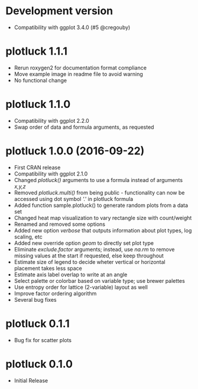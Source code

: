 # Development version
* Compatibility with ggplot 3.4.0 (#5 @cregouby)

# plotluck 1.1.1
* Rerun roxygen2 for documentation format compliance
* Move example image in readme file to avoid warning
* No functional change

# plotluck 1.1.0
* Compatibility with ggplot 2.2.0
* Swap order of data and formula arguments, as requested

# plotluck 1.0.0 (2016-09-22)
* First CRAN release
* Compatibility with ggplot 2.1.0
* Changed _plotluck()_ arguments to use a formula instead of arguments _x,y,z_
* Removed _plotluck.multi()_ from being public - functionality can now be accessed using dot symbol _'.'_ in plotluck formula
* Added function sample.plotluck() to generate random plots from a data set
* Changed heat map visualization to vary rectangle size with count/weight
* Renamed and removed some options
* Added new option _verbose_ that outputs information about plot types, log scaling, etc
* Added new override option _geom_ to directly set plot type
* Eliminate _exclude.factor_ arguments; instead, use _na.rm_ to remove missing values at the start if requested, else keep throughout
* Estimate size of legend to decide wheter vertical or horizontal placement takes less space
* Estimate axis label overlap to write at an angle
* Select palette or colorbar based on variable type; use brewer palettes
* Use entropy order for lattice (2-variable) layout as well
* Improve factor ordering algorithm
* Several bug fixes

# plotluck 0.1.1
* Bug fix for scatter plots

# plotluck 0.1.0
* Initial Release
